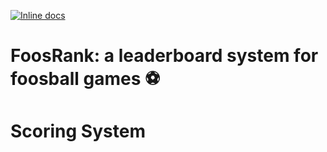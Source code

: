 [![Inline docs](http://inch-ci.org/github/kristian-georgiev/FoosRank.svg?branch=master)](http://inch-ci.org/github/kristian-georgiev/FoosRank)
# FoosRank: a leaderboard system for foosball games :soccer:

# Scoring System
